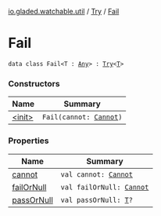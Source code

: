 [io.gladed.watchable.util](../../index.md) / [Try](../index.md) / [Fail](./index.md)

# Fail

`data class Fail<T : `[`Any`](https://kotlinlang.org/api/latest/jvm/stdlib/kotlin/-any/index.html)`> : `[`Try`](../index.md)`<`[`T`](index.md#T)`>`

### Constructors

| Name | Summary |
|---|---|
| [&lt;init&gt;](-init-.md) | `Fail(cannot: `[`Cannot`](../../-cannot/index.md)`)` |

### Properties

| Name | Summary |
|---|---|
| [cannot](cannot.md) | `val cannot: `[`Cannot`](../../-cannot/index.md) |
| [failOrNull](fail-or-null.md) | `val failOrNull: `[`Cannot`](../../-cannot/index.md) |
| [passOrNull](pass-or-null.md) | `val passOrNull: `[`T`](index.md#T)`?` |

